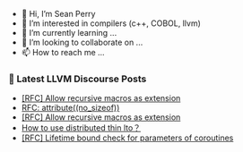 - 👋 Hi, I’m Sean Perry
- 👀 I’m interested in compilers (c++, COBOL, llvm)
- 🌱 I’m currently learning ...
- 💞️ I’m looking to collaborate on ...
- 📫 How to reach me ...

<!---
s66perry/s66perry is a ✨ special ✨ repository because its `README.md` (this file) appears on your GitHub profile.
You can click the Preview link to take a look at your changes.
--->
### 📕 Latest LLVM Discourse Posts

<!-- DISCOURSE-LLVM:START -->
- [[RFC] Allow recursive macros as extension](https://discourse.llvm.org/t/rfc-allow-recursive-macros-as-extension/73401?page=3#post_44)
- [RFC: attribute&lpar;&lpar;no_sizeof&rpar;&rpar;](https://discourse.llvm.org/t/rfc-attribute-no-sizeof/74695#post_5)
- [[RFC] Allow recursive macros as extension](https://discourse.llvm.org/t/rfc-allow-recursive-macros-as-extension/73401?page=3#post_43)
- [How to use distributed thin lto？](https://discourse.llvm.org/t/how-to-use-distributed-thin-lto/74639#post_7)
- [[RFC] Lifetime bound check for parameters of coroutines](https://discourse.llvm.org/t/rfc-lifetime-bound-check-for-parameters-of-coroutines/74253#post_7)
<!-- DISCOURSE-LLVM:END -->
